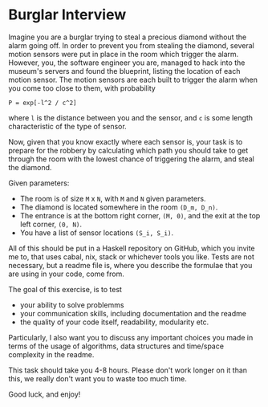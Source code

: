 # Burglar Interview

Imagine you are a burglar trying to steal a precious diamond without the alarm
going off. In order to prevent you from stealing the diamond, several motion
sensors were put in place in the room which trigger the alarm. However, you, the
software engineer you are, managed to hack into the museum's servers and found
the blueprint, listing the location of each motion sensor. The motion sensors
are each built to trigger the alarm when you come too close to them, with
probability

```
P = exp[-l^2 / c^2]
```

where `l` is the distance between you and the sensor, and `c` is some length
characteristic of the type of sensor.

Now, given that you know exactly where each sensor is, your task is to prepare
for the robbery by calculating which path you should take to get through the
room with the lowest chance of triggering the alarm, and steal the diamond.

Given parameters:
- The room is of size `M` x `N`, with `M` and `N` given parameters.
- The diamond is located somewhere in the room `(D_m, D_n)`.
- The entrance is at the bottom right corner, `(M, 0)`, and the exit at the top
  left corner, `(0, N)`.
- You have a list of sensor locations `(S_i, S_i)`.

All of this should be put in a Haskell repository on GitHub, which you invite me
to, that uses cabal, nix, stack or whichever tools you like. Tests are not
necessary, but a readme file is, where you describe the formulae that you are
using in your code, come from.

The goal of this exercise, is to test
- your ability to solve problemms
- your communication skills, including documentation and the readme
- the quality of your code itself, readability, modularity etc.

Particularly, I also want you to discuss any important choices you made in terms
of the usage of algorithms, data structures and time/space complexity in the
readme.

This task should take you 4-8 hours. Please don't work longer on it than this,
we really don't want you to waste too much time.

Good luck, and enjoy!
